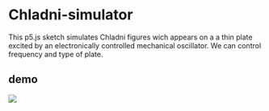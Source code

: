# Chladni-simulator

This p5.js sketch simulates Chladni figures wich appears on a a thin plate excited by an electronically controlled mechanical oscillator. We can control frequency and type of plate.

## demo

![](demo-chladni.gif)
